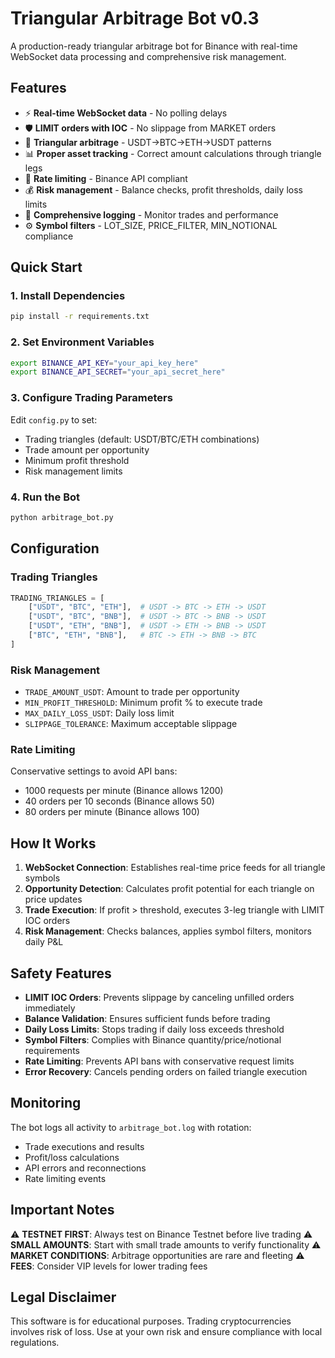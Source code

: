 # Triangular Arbitrage Bot v0.3

A production-ready triangular arbitrage bot for Binance with real-time WebSocket data processing and comprehensive risk management.

## Features

- ⚡ **Real-time WebSocket data** - No polling delays
- 🛡️ **LIMIT orders with IOC** - No slippage from MARKET orders  
- 🔄 **Triangular arbitrage** - USDT->BTC->ETH->USDT patterns
- 📊 **Proper asset tracking** - Correct amount calculations through triangle legs
- 🚦 **Rate limiting** - Binance API compliant
- 💰 **Risk management** - Balance checks, profit thresholds, daily loss limits
- 📝 **Comprehensive logging** - Monitor trades and performance
- ⚙️ **Symbol filters** - LOT_SIZE, PRICE_FILTER, MIN_NOTIONAL compliance

## Quick Start

### 1. Install Dependencies
```bash
pip install -r requirements.txt
```

### 2. Set Environment Variables
```bash
export BINANCE_API_KEY="your_api_key_here"
export BINANCE_API_SECRET="your_api_secret_here"
```

### 3. Configure Trading Parameters
Edit `config.py` to set:
- Trading triangles (default: USDT/BTC/ETH combinations)
- Trade amount per opportunity
- Minimum profit threshold
- Risk management limits

### 4. Run the Bot
```bash
python arbitrage_bot.py
```

## Configuration

### Trading Triangles
```python
TRADING_TRIANGLES = [
    ["USDT", "BTC", "ETH"],  # USDT -> BTC -> ETH -> USDT
    ["USDT", "BTC", "BNB"],  # USDT -> BTC -> BNB -> USDT  
    ["USDT", "ETH", "BNB"],  # USDT -> ETH -> BNB -> USDT
    ["BTC", "ETH", "BNB"],   # BTC -> ETH -> BNB -> BTC
]
```

### Risk Management
- `TRADE_AMOUNT_USDT`: Amount to trade per opportunity
- `MIN_PROFIT_THRESHOLD`: Minimum profit % to execute trade
- `MAX_DAILY_LOSS_USDT`: Daily loss limit
- `SLIPPAGE_TOLERANCE`: Maximum acceptable slippage

### Rate Limiting
Conservative settings to avoid API bans:
- 1000 requests per minute (Binance allows 1200)
- 40 orders per 10 seconds (Binance allows 50)
- 80 orders per minute (Binance allows 100)

## How It Works

1. **WebSocket Connection**: Establishes real-time price feeds for all triangle symbols
2. **Opportunity Detection**: Calculates profit potential for each triangle on price updates
3. **Trade Execution**: If profit > threshold, executes 3-leg triangle with LIMIT IOC orders
4. **Risk Management**: Checks balances, applies symbol filters, monitors daily P&L

## Safety Features

- **LIMIT IOC Orders**: Prevents slippage by canceling unfilled orders immediately
- **Balance Validation**: Ensures sufficient funds before trading
- **Daily Loss Limits**: Stops trading if daily loss exceeds threshold
- **Symbol Filters**: Complies with Binance quantity/price/notional requirements
- **Rate Limiting**: Prevents API bans with conservative request limits
- **Error Recovery**: Cancels pending orders on failed triangle execution

## Monitoring

The bot logs all activity to `arbitrage_bot.log` with rotation:
- Trade executions and results
- Profit/loss calculations  
- API errors and reconnections
- Rate limiting events

## Important Notes

⚠️ **TESTNET FIRST**: Always test on Binance Testnet before live trading
⚠️ **SMALL AMOUNTS**: Start with small trade amounts to verify functionality
⚠️ **MARKET CONDITIONS**: Arbitrage opportunities are rare and fleeting
⚠️ **FEES**: Consider VIP levels for lower trading fees

## Legal Disclaimer

This software is for educational purposes. Trading cryptocurrencies involves risk of loss. Use at your own risk and ensure compliance with local regulations.